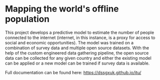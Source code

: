 # Mapping the world's offline population

This project develops a predictive model to estimate the number of people connected to the internet 
(internet, in this instance, is a proxy for access to social and economic opportunities). 
The model was trained on a combination of survey data and multiple open source datasets. With the help of the custom engineered data gathering pipeline, 
the open source data can be collected for any given country and either the existing model can be applied or a new model can be trained if survey data is available.

Full documentation can be found here: https://dssgxuk.github.io/itu/
